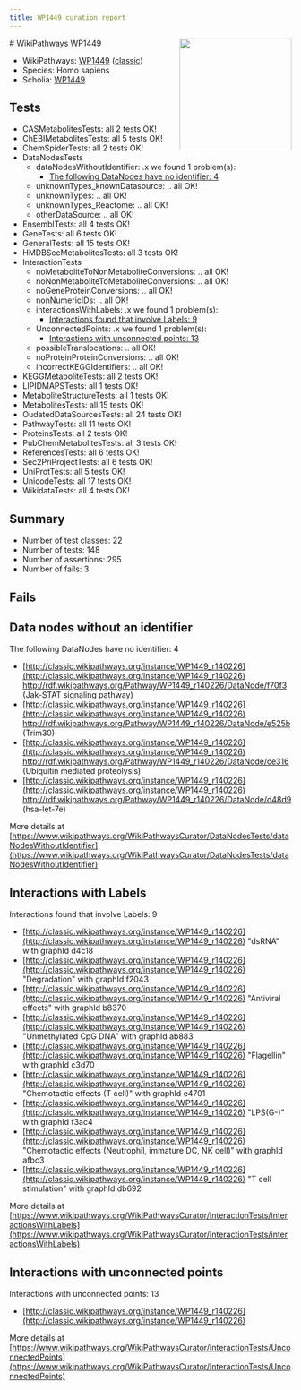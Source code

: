```yaml
---
title: WP1449 curation report
---
```


<img style="float: right; width: 200px" src="https://upload.wikimedia.org/wikipedia/commons/thumb/8/83/Wplogo_with_text_500.png/640px-Wplogo_with_text_500.png" />
# WikiPathways WP1449

* WikiPathways: [WP1449](https://wikipathways.org/pathways/WP1449) ([classic](https://classic.wikipathways.org/instance/WP1449))
* Species: Homo sapiens
* Scholia: [WP1449](https://scholia.toolforge.org/wikipathways/WP1449)
## Tests
* CASMetabolitesTests: all 2 tests OK!
* ChEBIMetabolitesTests: all 5 tests OK!
* ChemSpiderTests: all 2 tests OK!
* DataNodesTests
    * dataNodesWithoutIdentifier: .x we found 1 problem(s):
        * [The following DataNodes have no identifier: 4](#d2d32fa3)
    * unknownTypes_knownDatasource: .. all OK!
    * unknownTypes: .. all OK!
    * unknownTypes_Reactome: .. all OK!
    * otherDataSource: .. all OK!
* EnsemblTests: all 4 tests OK!
* GeneTests: all 6 tests OK!
* GeneralTests: all 15 tests OK!
* HMDBSecMetabolitesTests: all 3 tests OK!
* InteractionTests
    * noMetaboliteToNonMetaboliteConversions: .. all OK!
    * noNonMetaboliteToMetaboliteConversions: .. all OK!
    * noGeneProteinConversions: .. all OK!
    * nonNumericIDs: .. all OK!
    * interactionsWithLabels: .x we found 1 problem(s):
        * [Interactions found that involve Labels: 9](#630d2680)
    * UnconnectedPoints: .x we found 1 problem(s):
        * [Interactions with unconnected points: 13](#7f1d407a)
    * possibleTranslocations: .. all OK!
    * noProteinProteinConversions: .. all OK!
    * incorrectKEGGIdentifiers: .. all OK!
* KEGGMetaboliteTests: all 2 tests OK!
* LIPIDMAPSTests: all 1 tests OK!
* MetaboliteStructureTests: all 1 tests OK!
* MetabolitesTests: all 15 tests OK!
* OudatedDataSourcesTests: all 24 tests OK!
* PathwayTests: all 11 tests OK!
* ProteinsTests: all 2 tests OK!
* PubChemMetabolitesTests: all 3 tests OK!
* ReferencesTests: all 6 tests OK!
* Sec2PriProjectTests: all 6 tests OK!
* UniProtTests: all 5 tests OK!
* UnicodeTests: all 17 tests OK!
* WikidataTests: all 4 tests OK!


## Summary

* Number of test classes: 22
* Number of tests: 148
* Number of assertions: 295
* Number of fails: 3

## Fails

<a name="d2d32fa3" />

## Data nodes without an identifier

The following DataNodes have no identifier: 4

* [http://classic.wikipathways.org/instance/WP1449_r140226](http://classic.wikipathways.org/instance/WP1449_r140226) http://rdf.wikipathways.org/Pathway/WP1449_r140226/DataNode/f70f3 (Jak-STAT signaling pathway)
* [http://classic.wikipathways.org/instance/WP1449_r140226](http://classic.wikipathways.org/instance/WP1449_r140226) http://rdf.wikipathways.org/Pathway/WP1449_r140226/DataNode/e525b (Trim30)
* [http://classic.wikipathways.org/instance/WP1449_r140226](http://classic.wikipathways.org/instance/WP1449_r140226) http://rdf.wikipathways.org/Pathway/WP1449_r140226/DataNode/ce316 (Ubiquitin mediated proteolysis)
* [http://classic.wikipathways.org/instance/WP1449_r140226](http://classic.wikipathways.org/instance/WP1449_r140226) http://rdf.wikipathways.org/Pathway/WP1449_r140226/DataNode/d48d9 (hsa-let-7e)


More details at [https://www.wikipathways.org/WikiPathwaysCurator/DataNodesTests/dataNodesWithoutIdentifier](https://www.wikipathways.org/WikiPathwaysCurator/DataNodesTests/dataNodesWithoutIdentifier)

<a name="630d2680" />

## Interactions with Labels

Interactions found that involve Labels: 9

* [http://classic.wikipathways.org/instance/WP1449_r140226](http://classic.wikipathways.org/instance/WP1449_r140226) "dsRNA" with graphId d4c18
* [http://classic.wikipathways.org/instance/WP1449_r140226](http://classic.wikipathways.org/instance/WP1449_r140226) "Degradation" with graphId f2043
* [http://classic.wikipathways.org/instance/WP1449_r140226](http://classic.wikipathways.org/instance/WP1449_r140226) "Antiviral effects" with graphId b8370
* [http://classic.wikipathways.org/instance/WP1449_r140226](http://classic.wikipathways.org/instance/WP1449_r140226) "Unmethylated
CpG DNA" with graphId ab883
* [http://classic.wikipathways.org/instance/WP1449_r140226](http://classic.wikipathways.org/instance/WP1449_r140226) "Flagellin" with graphId c3d70
* [http://classic.wikipathways.org/instance/WP1449_r140226](http://classic.wikipathways.org/instance/WP1449_r140226) "Chemotactic effects (T cell)" with graphId e4701
* [http://classic.wikipathways.org/instance/WP1449_r140226](http://classic.wikipathways.org/instance/WP1449_r140226) "LPS(G-)" with graphId f3ac4
* [http://classic.wikipathways.org/instance/WP1449_r140226](http://classic.wikipathways.org/instance/WP1449_r140226) "Chemotactic effects
(Neutrophil, immature DC, NK cell)" with graphId afbc3
* [http://classic.wikipathways.org/instance/WP1449_r140226](http://classic.wikipathways.org/instance/WP1449_r140226) "T cell stimulation" with graphId db692


More details at [https://www.wikipathways.org/WikiPathwaysCurator/InteractionTests/interactionsWithLabels](https://www.wikipathways.org/WikiPathwaysCurator/InteractionTests/interactionsWithLabels)

<a name="7f1d407a" />

## Interactions with unconnected points

Interactions with unconnected points: 13

* [http://classic.wikipathways.org/instance/WP1449_r140226](http://classic.wikipathways.org/instance/WP1449_r140226)


More details at [https://www.wikipathways.org/WikiPathwaysCurator/InteractionTests/UnconnectedPoints](https://www.wikipathways.org/WikiPathwaysCurator/InteractionTests/UnconnectedPoints)

